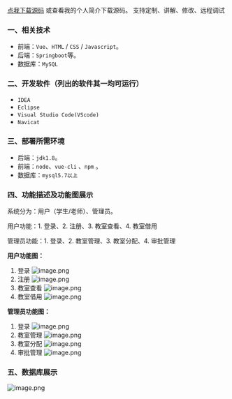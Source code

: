 [点我下载源码](https://www.oneprosol.com/detail/d9f4be6b599b4ea6a1d227af886f7b44) 
或查看我的个人简介下载源码。
支持定制、讲解、修改、远程调试

### 一、相关技术

- 前端：`Vue`、`HTML` / `CSS` / `Javascript`。
- 后端：`Springboot`等。
- 数据库：`MySQL`

### 二、开发软件（列出的软件其一均可运行）

- `IDEA`
- `Eclipse`
- `Visual Studio Code(VScode)`
- `Navicat`

### 三、部署所需环境

- 后端：`jdk1.8`。
- 前端：`node`、`vue-cli` 、`npm`  。
- 数据库：`mysql5.7以上`

### 四、功能描述及功能图展示

系统分为：用户（学生/老师）、管理员。

用户功能：1. 登录、2. 注册、3. 教室查看、4. 教室借用

管理员功能：1. 登录、2. 教室管理、3. 教室分配、4. 审批管理

**用户功能图：**

1. 登录
   ![image.png](https://pic.picprosol.com/user_upload/1ca4a16527164fbdbe5588f4023765f3/2024-12-05%2020:26:19_image.png)
2. 注册
   ![image.png](https://pic.picprosol.com/user_upload/1ca4a16527164fbdbe5588f4023765f3/2024-12-05%2020:26:24_image.png)
3. 教室查看
   ![image.png](https://pic.picprosol.com/user_upload/1ca4a16527164fbdbe5588f4023765f3/2024-12-05%2020:27:01_image.png)
4. 教室借用
   ![image.png](https://pic.picprosol.com/user_upload/1ca4a16527164fbdbe5588f4023765f3/2024-12-05%2020:27:10_image.png)

**管理员功能图：**

1. 登录
   ![image.png](https://pic.picprosol.com/user_upload/1ca4a16527164fbdbe5588f4023765f3/2024-12-05%2020:26:19_image.png)
2. 教室管理
   ![image.png](https://pic.picprosol.com/user_upload/1ca4a16527164fbdbe5588f4023765f3/2024-12-05%2020:27:27_image.png)
3. 教室分配
   ![image.png](https://pic.picprosol.com/user_upload/1ca4a16527164fbdbe5588f4023765f3/2024-12-05%2020:27:33_image.png)
4. 审批管理
   ![image.png](https://pic.picprosol.com/user_upload/1ca4a16527164fbdbe5588f4023765f3/2024-12-05%2020:27:40_image.png)

### 五、数据库展示

![image.png](https://pic.picprosol.com/user_upload/1ca4a16527164fbdbe5588f4023765f3/2024-12-05%2020:28:02_image.png)

